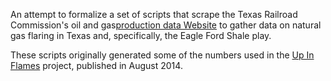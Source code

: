 An attempt to formalize a set of scripts that scrape the Texas Railroad Commission's oil and gas[production data Website](http://webapps2.rrc.state.tx.us/EWA/productionQueryAction.do) to gather data on natural gas flaring in Texas and, specifically, the Eagle Ford Shale play.  

These scripts originally generated some of the numbers used in the [Up In Flames](http://www.expressnews.com/business/eagleford/item/Up-in-Flames-Day-1-Flares-in-Eagle-Ford-Shale-32626.php) project, published in August 2014. 